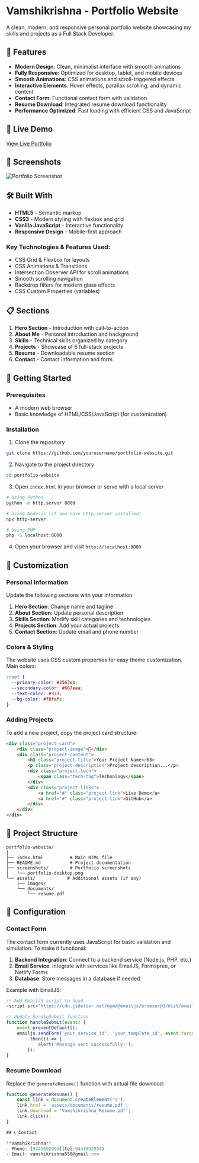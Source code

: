 # Vamshikrishna - Portfolio Website

A clean, modern, and responsive personal portfolio website showcasing my skills and projects as a Full Stack Developer.

## 🌟 Features

- **Modern Design**: Clean, minimalist interface with smooth animations
- **Fully Responsive**: Optimized for desktop, tablet, and mobile devices
- **Smooth Animations**: CSS animations and scroll-triggered effects
- **Interactive Elements**: Hover effects, parallax scrolling, and dynamic content
- **Contact Form**: Functional contact form with validation
- **Resume Download**: Integrated resume download functionality
- **Performance Optimized**: Fast loading with efficient CSS and JavaScript

## 🚀 Live Demo

[View Live Portfolio](https://your-portfolio-url.com) <!-- Replace with your actual URL -->

## 📱 Screenshots

![Portfolio Screenshot](screenshots/portfolio-desktop.png) <!-- Add your screenshots -->

## 🛠️ Built With

- **HTML5** - Semantic markup
- **CSS3** - Modern styling with flexbox and grid
- **Vanilla JavaScript** - Interactive functionality
- **Responsive Design** - Mobile-first approach

### Key Technologies & Features Used:

- CSS Grid & Flexbox for layouts
- CSS Animations & Transitions
- Intersection Observer API for scroll animations
- Smooth scrolling navigation
- Backdrop filters for modern glass effects
- CSS Custom Properties (variables)

## 📋 Sections

1. **Hero Section** - Introduction with call-to-action
2. **About Me** - Personal introduction and background
3. **Skills** - Technical skills organized by category
4. **Projects** - Showcase of 6 full-stack projects
5. **Resume** - Downloadable resume section
6. **Contact** - Contact information and form

## 🚀 Getting Started

### Prerequisites

- A modern web browser
- Basic knowledge of HTML/CSS/JavaScript (for customization)

### Installation

1. Clone the repository
```bash
git clone https://github.com/yourusername/portfolio-website.git
```

2. Navigate to the project directory
```bash
cd portfolio-website
```

3. Open `index.html` in your browser or serve with a local server
```bash
# Using Python
python -m http.server 8000

# Using Node.js (if you have http-server installed)
npx http-server

# Using PHP
php -S localhost:8000
```

4. Open your browser and visit `http://localhost:8000`

## 🎨 Customization

### Personal Information

Update the following sections with your information:

1. **Hero Section**: Change name and tagline
2. **About Section**: Update personal description
3. **Skills Section**: Modify skill categories and technologies
4. **Projects Section**: Add your actual projects
5. **Contact Section**: Update email and phone number

### Colors & Styling

The website uses CSS custom properties for easy theme customization. Main colors:

```css
:root {
  --primary-color: #2563eb;
  --secondary-color: #667eea;
  --text-color: #333;
  --bg-color: #f8fafc;
}
```

### Adding Projects

To add a new project, copy the project card structure:

```html
<div class="project-card">
    <div class="project-image">🎯</div>
    <div class="project-content">
        <h3 class="project-title">Your Project Name</h3>
        <p class="project-description">Project description...</p>
        <div class="project-tech">
            <span class="tech-tag">Technology</span>
        </div>
        <div class="project-links">
            <a href="#" class="project-link">Live Demo</a>
            <a href="#" class="project-link">GitHub</a>
        </div>
    </div>
</div>
```

## 📁 Project Structure

```
portfolio-website/
│
├── index.html          # Main HTML file
├── README.md           # Project documentation
├── screenshots/        # Portfolio screenshots
│   └── portfolio-desktop.png
└── assets/            # Additional assets (if any)
    ├── images/
    └── documents/
        └── resume.pdf
```

## 🔧 Configuration

### Contact Form

The contact form currently uses JavaScript for basic validation and simulation. To make it functional:

1. **Backend Integration**: Connect to a backend service (Node.js, PHP, etc.)
2. **Email Service**: Integrate with services like EmailJS, Formspree, or Netlify Forms
3. **Database**: Store messages in a database if needed

Example with EmailJS:
```javascript
// Add EmailJS script to head
<script src="https://cdn.jsdelivr.net/npm/@emailjs/browser@3/dist/email.min.js"></script>

// Update handleSubmit function
function handleSubmit(event) {
    event.preventDefault();
    emailjs.sendForm('your_service_id', 'your_template_id', event.target)
        .then(() => {
            alert('Message sent successfully!');
        });
}
```

### Resume Download

Replace the `generateResume()` function with actual file download:

```javascript
function generateResume() {
    const link = document.createElement('a');
    link.href = 'assets/documents/resume.pdf';
    link.download = 'Vamshikrishna_Resume.pdf';
    link.click();
}

## 📞 Contact

**Vamshikrishna**
- Phone: [9441692994](tel:9441692994)
- Email: vamshikrishna558@gmail.com


